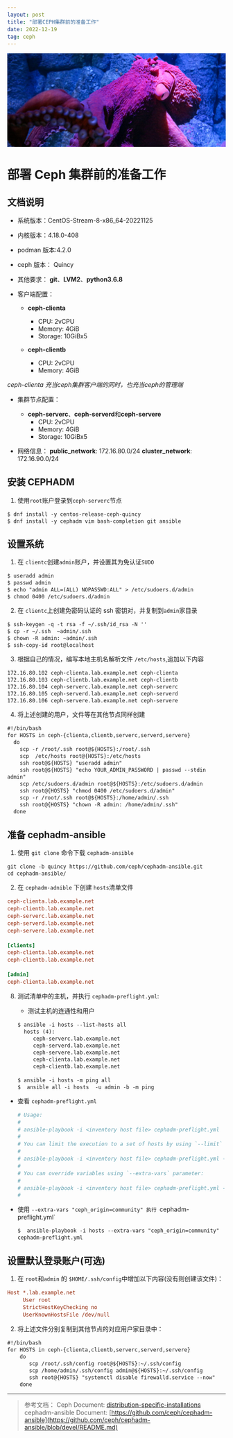 ```yaml
---
layout: post
title: "部署CEPH集群前的准备工作"
date: 2022-12-19
tag: ceph
---
```


![Ceph](/assets/images/2022-12-19/photo-squid-02.jpg)

# 部署 Ceph 集群前的准备工作

## 文档说明

- 系统版本：CentOS-Stream-8-x86_64-20221125

- 内核版本：4.18.0-408

- podman 版本:4.2.0

- ceph 版本： Quincy

- 其他要求： **git**、**LVM2**、**python3.6.8**

- 客户端配置：
  - **ceph-clienta**
    - CPU: 2vCPU
    - Memory: 4GiB
    - Storage: 10GiBx5

  - **ceph-clientb**
    - CPU: 2vCPU
    - Memory: 4GiB

*ceph-clienta 充当ceph集群客户端的同时，也充当ceph的管理端*

- 集群节点配置：

  - **ceph-serverc**、**ceph-serverd**和**ceph-servere**
    - CPU: 2vCPU
    - Memory: 4GiB
    - Storage: 10GiBx5

- 网络信息：
  **public_network**: 172.16.80.0/24
  **cluster_network**: 172.16.90.0/24    

 ## 安装 CEPHADM 

1. 使用`root`账户登录到`ceph-serverc`节点

```shell
$ dnf install -y centos-release-ceph-quincy
$ dnf install -y cephadm vim bash-completion git ansible
```

## 设置系统
1. 在 `clientc`创建`admin`账户，并设置其为免认证`SUDO`

```shell
$ useradd admin
$ passwd admin
$ echo "admin ALL=(ALL) NOPASSWD:ALL" > /etc/sudoers.d/admin
$ chmod 0400 /etc/sudoers.d/admin
```

2. 在 `clientc`上创建免密码认证的 ssh 密钥对，并复制到`admin`家目录

```shell
$ ssh-keygen -q -t rsa -f ~/.ssh/id_rsa -N ''
$ cp -r ~/.ssh  ~admin/.ssh
$ chown -R admin: ~admin/.ssh
$ ssh-copy-id root@localhost
```

3. 根据自己的情况，编写本地主机名解析文件 `/etc/hosts`,追加以下内容

```
172.16.80.102 ceph-clienta.lab.example.net ceph-clienta
172.16.80.103 ceph-clientb.lab.example.net ceph-clientb
172.16.80.104 ceph-serverc.lab.example.net ceph-serverc
172.16.80.105 ceph-serverd.lab.example.net ceph-serverd
172.16.80.106 ceph-servere.lab.example.net ceph-servere
```

4. 将上述创建的用户，文件等在其他节点同样创建
```shell
#!/bin/bash
for HOSTS in ceph-{clienta,clientb,serverc,serverd,servere}
  do
    scp -r /root/.ssh root@${HOSTS}:/root/.ssh
    scp  /etc/hosts root@{HOSTS}:/etc/hosts
    ssh root@${HOSTS} "useradd admin"
    ssh root@${HOSTS} "echo YOUR_ADMIN_PASSWORD | passwd --stdin admin"
    scp /etc/sudoers.d/admin root@${HOSTS}:/etc/sudoers.d/admin
    ssh root@{HOSTS} "chmod 0400 /etc/sudoers.d/admin"
    scp -r /root/.ssh root@${HOSTS}:/home/admin/.ssh
    ssh root@{HOSTS} "chown -R admin: /home/admin/.ssh"
  done
```

## 准备 cephadm-ansible

1. 使用 `git clone` 命令下载 `cephadm-ansible`
```shell
git clone -b quincy https://github.com/ceph/cephadm-ansible.git
cd cephadm-ansible/
```

2. 在 `cephadm-adnible` 下创建 `hosts`清单文件
```ini
ceph-clienta.lab.example.net
ceph-clientb.lab.example.net
ceph-serverc.lab.example.net
ceph-serverd.lab.example.net
ceph-servere.lab.example.net

[clients]
ceph-clienta.lab.example.net
ceph-clientb.lab.example.net

[admin]
ceph-clienta.lab.example.net
```
8. 测试清单中的主机，并执行 `cephadm-preflight.yml`:
   
   - 测试主机的连通性和用户
   ```shell
   $ ansible -i hosts --list-hosts all
     hosts (4):
        ceph-serverc.lab.example.net
        ceph-serverd.lab.example.net
        ceph-servere.lab.example.net
        ceph-clienta.lab.example.net
        ceph-clientb.lab.example.net
   
   $ ansible -i hosts -m ping all
   $  ansible all -i hosts  -u admin -b -m ping
   ```
  
  - 查看 `cephadm-preflight.yml`
  
    ```yaml
    # Usage:
    #
    # ansible-playbook -i <inventory host file> cephadm-preflight.yml
    #
    # You can limit the execution to a set of hosts by using `--limit` option:
    #
    # ansible-playbook -i <inventory host file> cephadm-preflight.yml --limit <my_osd_group|my_node_name>
    #
    # You can override variables using `--extra-vars` parameter:
    #
    # ansible-playbook -i <inventory host file> cephadm-preflight.yml --extra-vars "ceph_origin=rhcs"
    #
    ```

  - 使用 `--extra-vars "ceph_origin=community" 执行 `cephadm-preflight.yml`
    ```shell
    $  ansible-playbook -i hosts --extra-vars "ceph_origin=community" cephadm-preflight.yml
    ```

## 设置默认登录账户(可选)

1. 在 `root`和`admin` 的 `$HOME/.ssh/config`中增加以下内容(没有则创建该文件)：
```ini
Host *.lab.example.net
     User root
     StrictHostKeyChecking no
     UserKnownHostsFile /dev/null
```
  
2. 将上述文件分别复制到其他节点的对应用户家目录中：
```shell
#!/bin/bash
for HOSTS in ceph-{clienta,clientb,serverc,serverd,servere}
    do
       scp /root/.ssh/config root@${HOSTS}:~/.ssh/config
       scp /home/admin/.ssh/config admin@${HOSTS}:~/.ssh/config
       ssh root@{HOSTS} "systemctl disable firewalld.service --now"
    done
```   
---
> 参考文档：
> Ceph  Document: [distribution-specific-installations](https://docs.ceph.com/en/latest/cephadm/install/#distribution-specific-installations)
> cephadm-ansible Document: [https://github.com/ceph/cephadm-ansible](https://github.com/ceph/cephadm-ansible/blob/devel/README.md)